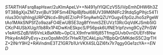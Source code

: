 $START$HAFsrq8apHswr/2uKImApeLV++N491ylYlQlCzV55/iVpEmhDHW6h3Z9T388gXjxZM7zvrjBuY39FSm4ENpIBjfbul68UV39M6NIFc29tdqSgPlhjc54TInlus30r/qIhIngjURPQNcd+Bhj4EZ/oPrF5nyAwhQZUYGugvEfpGzJho5zPgeWtAo1MAkSNPSfZo9azaFO4EwUB5E3zg8fYmmSZEUVz13RcGqVdKJSmb5lGCKcP4USbXUg/t1b8Rx1P4DwKnESkpcS/P56psk6UfNE1rlpfzvng9CyZPnSWv1eAHSZqB/W6VnLkBaKMb+0pCiLX9nfrwW6j85TfmgGUvb0vnDUEFr8NwPhky4nA6PyEvy+zxxOpsMn05r7HwR7jtCAkLpiu7fBpbQrGMKdeiS5C2qrTHZ+2INrY9H2+RAVndmE3TZ1GR7b1UrVKX4SLQZl6fx7lr7qgy0Ge1zcYA==$END$